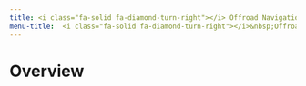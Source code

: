 ```yaml
---
title: <i class="fa-solid fa-diamond-turn-right"></i> Offroad Navigation
menu-title:  <i class="fa-solid fa-diamond-turn-right"></i>&nbsp;Offroad
---
```

# Overview
# 
